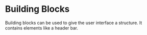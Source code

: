 <!--
SPDX-FileCopyrightText: 2023 Florian Blasius <co_sl@tutanota.com>
SPDX-License-Identifier: MIT
-->

# Building Blocks

Building blocks can be used to give the user interface a structure. It contains elements like a header bar.

